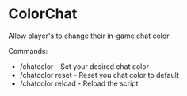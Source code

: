 # ColorChat
Allow player's to change their in-game chat color

Commands:
- /chatcolor <color> - Set your desired chat color
- /chatcolor reset - Reset you chat color to default
- /chatcolor reload - Reload the script
